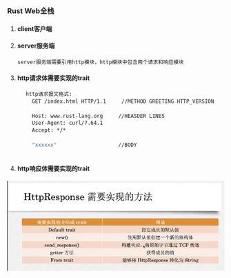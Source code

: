 ### Rust Web全栈
1. #### client客户端

2. #### server服务端
       server服务端需要引用http模块，http模块中包含两个请求和响应模块

3. #### http请求体需要实现的trait
```makefile
      http请求报文格式:
        GET /index.html HTTP/1.1     //METHOD GREETING HTTP_VERSION
        
        Host: www.rust-lang.org     //HEASDER LINES
        User-Agent: curl/7.64.1
        Accept: */*
         
        "xxxxxx"                    //BODY
      
```
4. #### http响应体需要实现的trait
![img.png](assets/response.png)